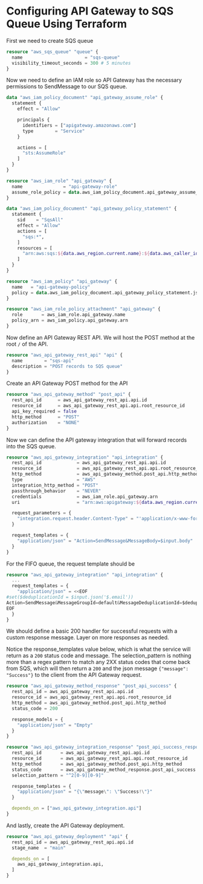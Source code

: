 # Configuring API Gateway to SQS Queue Using Terraform

First we need to create SQS queue

```tf
resource "aws_sqs_queue" "queue" {
  name                       = "sqs-queue"
  visibility_timeout_seconds = 300 # 5 minutes
}
```

Now we need to define an IAM role so API Gateway has the necessary permissions to SendMessage to our SQS queue.

```tf
data "aws_iam_policy_document" "api_gateway_assume_role" {
  statement {
    effect = "Allow"

    principals {
      identifiers = ["apigateway.amazonaws.com"]
      type        = "Service"
    }

    actions = [
      "sts:AssumeRole"
    ]
  }
}

resource "aws_iam_role" "api_gateway" {
  name               = "api-gateway-role"
  assume_role_policy = data.aws_iam_policy_document.api_gateway_assume_role.json
}

data "aws_iam_policy_document" "api_gateway_policy_statement" {
  statement {
    sid    = "SqsAll"
    effect = "Allow"
    actions = [
      "sqs:*",
    ]
    resources = [
      "arn:aws:sqs:${data.aws_region.current.name}:${data.aws_caller_identity.current.account_id}:sqs-queue",
    ]
  }
}

resource "aws_iam_policy" "api_gateway" {
  name   = "api-gateway-policy"
  policy = data.aws_iam_policy_document.api_gateway_policy_statement.json
}

resource "aws_iam_role_policy_attachment" "api_gateway" {
  role       = aws_iam_role.api_gateway.name
  policy_arn = aws_iam_policy.api_gateway.arn
}
```

Now define an API Gateway REST API. We will host the POST method at the root `/` of the API.

```tf
resource "aws_api_gateway_rest_api" "api" {
  name        = "sqs-api"
  description = "POST records to SQS queue"
}
```

Create an API Gateway POST method for the API

```tf
resource "aws_api_gateway_method" "post_api" {
  rest_api_id      = aws_api_gateway_rest_api.api.id
  resource_id      = aws_api_gateway_rest_api.api.root_resource_id
  api_key_required = false
  http_method      = "POST"
  authorization    = "NONE"
}
```

Now we can define the API gateway integration that will forward records into the SQS queue.

```tf
resource "aws_api_gateway_integration" "api_integration" {
  rest_api_id             = aws_api_gateway_rest_api.api.id
  resource_id             = aws_api_gateway_rest_api.api.root_resource_id
  http_method             = aws_api_gateway_method.post_api.http_method
  type                    = "AWS"
  integration_http_method = "POST"
  passthrough_behavior    = "NEVER"
  credentials             = aws_iam_role.api_gateway.arn
  uri                     = "arn:aws:apigateway:${data.aws_region.current.name}:sqs:path/${aws_sqs_queue.queue.name}"

  request_parameters = {
    "integration.request.header.Content-Type" = "'application/x-www-form-urlencoded'"
  }

  request_templates = {
    "application/json" = "Action=SendMessage&MessageBody=$input.body"
  }
}
```

For the FIFO queue, the request template should be

```tf
resource "aws_api_gateway_integration" "api_integration" {
  ...
  request_templates = {
    "application/json" = <<EOF
#set($deduplicationId = $input.json('$.email'))
Action=SendMessage&MessageGroupId=default&MessageDeduplicationId=$deduplicationId&MessageBody=$input.body
EOF
  }
}
```

We should define a basic 200 handler for successful requests with a custom response message. Layer on more responses as needed.

Notice the response_templates value below, which is what the service will return as a `200` status code and message. The selection_pattern is nothing more than a regex pattern to match any 2XX status codes that come back from SQS, which will then return a `200` and the json message `{"message": "Success"}` to the client from the API Gateway request.

```tf
resource "aws_api_gateway_method_response" "post_api_success" {
  rest_api_id = aws_api_gateway_rest_api.api.id
  resource_id = aws_api_gateway_rest_api.api.root_resource_id
  http_method = aws_api_gateway_method.post_api.http_method
  status_code = 200

  response_models = {
    "application/json" = "Empty"
  }
}

resource "aws_api_gateway_integration_response" "post_api_success_response" {
  rest_api_id       = aws_api_gateway_rest_api.api.id
  resource_id       = aws_api_gateway_rest_api.api.root_resource_id
  http_method       = aws_api_gateway_method.post_api.http_method
  status_code       = aws_api_gateway_method_response.post_api_success.status_code
  selection_pattern = "^2[0-9][0-9]"

  response_templates = {
    "application/json" = "{\"message\": \"Success!\"}"
  }

  depends_on = ["aws_api_gateway_integration.api"]
}
```

And lastly, create the API Gateway deployment.

```tf
resource "aws_api_gateway_deployment" "api" {
  rest_api_id = aws_api_gateway_rest_api.api.id
  stage_name  = "main"

  depends_on = [
    aws_api_gateway_integration.api,
  ]
}
```
